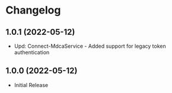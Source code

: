 ﻿# Changelog

## 1.0.1 (2022-05-12)

+ Upd: Connect-MdcaService - Added support for legacy token authentication

## 1.0.0 (2022-05-12)

+ Initial Release
